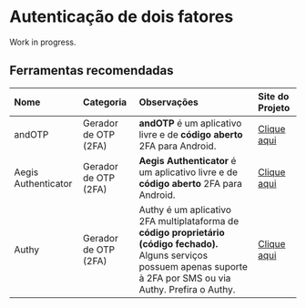 # Autenticação de dois fatores

Work in progress.

## Ferramentas recomendadas

| Nome | Categoria | Observações | Site do Projeto |
| :--- | :--- | :--- | :--- |
| andOTP | Gerador de OTP \(2FA\) | **andOTP** é um aplicativo livre e de **código aberto** 2FA para Android. | [Clique aqui](https://github.com/andOTP/andOTP) |
| Aegis Authenticator | Gerador de OTP \(2FA\) | **Aegis Authenticator** é um aplicativo livre e de **código aberto** 2FA para Android. | [Clique aqui](https://getaegis.app/) |
| Authy | Gerador de OTP \(2FA\) | Authy é um aplicativo 2FA multiplataforma de **código proprietário \(código fechado\).** Alguns serviços possuem apenas suporte à 2FA por SMS ou via Authy. Prefira o Authy. | [Clique aqui](https://authy.com/) |

